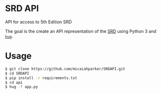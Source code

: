 # SRD API
API for access to 5th Edition SRD

The goal is the create an API representation of the [SRD](https://media.wizards.com/2016/downloads/SRD-OGL_V1.1.pdf) using Python 3 and [`hug`](https://github.com/timothycrosley/hug).

# Usage
```bash
$ git clone https://github.com/micaiahparker/SRDAPI.git
$ cd SRDAPI
$ pip install -r requirements.txt
$ cd api
$ hug -f app.py
```
